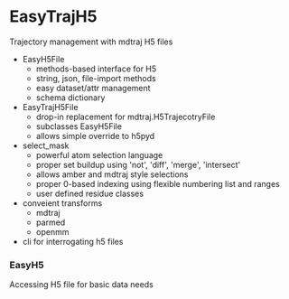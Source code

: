 
# EasyTrajH5

Trajectory management with mdtraj H5 files

- EasyH5File
  - methods-based interface for H5
  - string, json, file-import methods
  - easy dataset/attr management
  - schema dictionary
- EasyTrajH5File
  - drop-in replacement for mdtraj.H5TrajecotryFile
  - subclasses EasyH5File
  - allows simple override to h5pyd
- select_mask
  - powerful atom selection language
  - proper set buildup using 'not', 'diff', 'merge', 'intersect'
  - allows amber and mdtraj style selections
  - proper 0-based indexing using flexible numbering list and ranges
  - user defined residue classes
- conveient transforms
  - mdtraj
  - parmed 
  - openmm 
- cli for interrogating h5 files


### EasyH5

Accessing H5 file for basic data needs